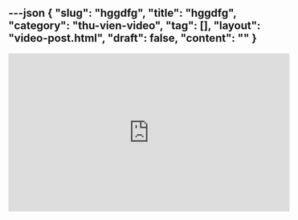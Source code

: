 ---json
{
    "slug": "hggdfg",
    "title": "hggdfg",
    "category": "thu-vien-video",
    "tag": [],
    "layout": "video-post.html",
    "draft": false,
    "__content__": ""
}
---
<iframe width="560" height="315" src="https://www.youtube.com/embed/mkr9xUYGwuM" frameborder="0" allow="accelerometer; autoplay; encrypted-media; gyroscope; picture-in-picture" allowfullscreen></iframe>